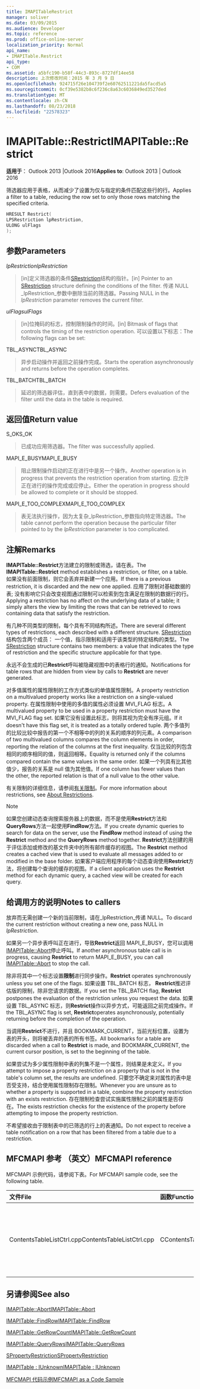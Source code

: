 ```yaml
---
title: IMAPITableRestrict
manager: soliver
ms.date: 03/09/2015
ms.audience: Developer
ms.topic: reference
ms.prod: office-online-server
localization_priority: Normal
api_name:
- IMAPITable.Restrict
api_type:
- COM
ms.assetid: a5bfc190-b58f-44c3-893c-8727df14ee58
description: 上次修改时间：2015 年 3 月 9 日
ms.openlocfilehash: 924715f26e104739f2e60762511221da5facd5a5
ms.sourcegitcommit: 0cf39e5382b8c6f236c8a63c6036849ed3527ded
ms.translationtype: MT
ms.contentlocale: zh-CN
ms.lasthandoff: 08/23/2018
ms.locfileid: "22578323"
---
```

# <a name="imapitablerestrict"></a><span data-ttu-id="a707b-103">IMAPITable::Restrict</span><span class="sxs-lookup"><span data-stu-id="a707b-103">IMAPITable::Restrict</span></span>

  
  
<span data-ttu-id="a707b-104">**适用于**： Outlook 2013 |Outlook 2016</span><span class="sxs-lookup"><span data-stu-id="a707b-104">**Applies to**: Outlook 2013 | Outlook 2016</span></span> 
  
<span data-ttu-id="a707b-105">筛选器应用于表格，从而减少了设置为仅与指定的条件匹配这些行的行。</span><span class="sxs-lookup"><span data-stu-id="a707b-105">Applies a filter to a table, reducing the row set to only those rows matching the specified criteria.</span></span>
  
```cpp
HRESULT Restrict(
LPSRestriction lpRestriction,
ULONG ulFlags
);
```

## <a name="parameters"></a><span data-ttu-id="a707b-106">参数</span><span class="sxs-lookup"><span data-stu-id="a707b-106">Parameters</span></span>

 <span data-ttu-id="a707b-107">_lpRestriction_</span><span class="sxs-lookup"><span data-stu-id="a707b-107">_lpRestriction_</span></span>
  
> <span data-ttu-id="a707b-108">[in]定义筛选器的条件[SRestriction](srestriction.md)结构的指针。</span><span class="sxs-lookup"><span data-stu-id="a707b-108">[in] Pointer to an [SRestriction](srestriction.md) structure defining the conditions of the filter.</span></span> <span data-ttu-id="a707b-109">传递 NULL _lpRestriction_参数中删除当前的筛选器。</span><span class="sxs-lookup"><span data-stu-id="a707b-109">Passing NULL in the  _lpRestriction_ parameter removes the current filter.</span></span> 
    
 <span data-ttu-id="a707b-110">_ulFlags_</span><span class="sxs-lookup"><span data-stu-id="a707b-110">_ulFlags_</span></span>
  
> <span data-ttu-id="a707b-111">[in]位掩码的标志，控制限制操作的时间。</span><span class="sxs-lookup"><span data-stu-id="a707b-111">[in] Bitmask of flags that controls the timing of the restriction operation.</span></span> <span data-ttu-id="a707b-112">可以设置以下标志：</span><span class="sxs-lookup"><span data-stu-id="a707b-112">The following flags can be set:</span></span>
    
<span data-ttu-id="a707b-113">TBL_ASYNC</span><span class="sxs-lookup"><span data-stu-id="a707b-113">TBL_ASYNC</span></span> 
  
> <span data-ttu-id="a707b-114">异步启动操作并返回之前操作完成。</span><span class="sxs-lookup"><span data-stu-id="a707b-114">Starts the operation asynchronously and returns before the operation completes.</span></span>
    
<span data-ttu-id="a707b-115">TBL_BATCH</span><span class="sxs-lookup"><span data-stu-id="a707b-115">TBL_BATCH</span></span> 
  
> <span data-ttu-id="a707b-116">延迟的筛选器评估，直到表中的数据，则需要。</span><span class="sxs-lookup"><span data-stu-id="a707b-116">Defers evaluation of the filter until the data in the table is required.</span></span>
    
## <a name="return-value"></a><span data-ttu-id="a707b-117">返回值</span><span class="sxs-lookup"><span data-stu-id="a707b-117">Return value</span></span>

<span data-ttu-id="a707b-118">S_OK</span><span class="sxs-lookup"><span data-stu-id="a707b-118">S_OK</span></span> 
  
> <span data-ttu-id="a707b-119">已成功应用筛选器。</span><span class="sxs-lookup"><span data-stu-id="a707b-119">The filter was successfully applied.</span></span>
    
<span data-ttu-id="a707b-120">MAPI_E_BUSY</span><span class="sxs-lookup"><span data-stu-id="a707b-120">MAPI_E_BUSY</span></span> 
  
> <span data-ttu-id="a707b-121">阻止限制操作启动的正在进行中是另一个操作。</span><span class="sxs-lookup"><span data-stu-id="a707b-121">Another operation is in progress that prevents the restriction operation from starting.</span></span> <span data-ttu-id="a707b-122">应允许正在进行的操作完成或应停止。</span><span class="sxs-lookup"><span data-stu-id="a707b-122">Either the operation in progress should be allowed to complete or it should be stopped.</span></span>
    
<span data-ttu-id="a707b-123">MAPI_E_TOO_COMPLEX</span><span class="sxs-lookup"><span data-stu-id="a707b-123">MAPI_E_TOO_COMPLEX</span></span> 
  
> <span data-ttu-id="a707b-124">表无法执行操作，因为太复杂_lpRestriction_参数指向特定筛选器。</span><span class="sxs-lookup"><span data-stu-id="a707b-124">The table cannot perform the operation because the particular filter pointed to by the  _lpRestriction_ parameter is too complicated.</span></span> 
    
## <a name="remarks"></a><span data-ttu-id="a707b-125">注解</span><span class="sxs-lookup"><span data-stu-id="a707b-125">Remarks</span></span>

<span data-ttu-id="a707b-126">**IMAPITable::Restrict**方法建立的限制或筛选，请在表。</span><span class="sxs-lookup"><span data-stu-id="a707b-126">The **IMAPITable::Restrict** method establishes a restriction, or filter, on a table.</span></span> <span data-ttu-id="a707b-127">如果没有前面限制，则它会丢弃并新建一个应用。</span><span class="sxs-lookup"><span data-stu-id="a707b-127">If there is a previous restriction, it is discarded and the new one applied.</span></span> <span data-ttu-id="a707b-128">应用了限制对基础数据的表; 没有影响它只会改变视图通过限制可以检索到包含满足在限制的数据行的行。</span><span class="sxs-lookup"><span data-stu-id="a707b-128">Applying a restriction has no affect on the underlying data of a table; it simply alters the view by limiting the rows that can be retrieved to rows containing data that satisfy the restriction.</span></span> 
  
<span data-ttu-id="a707b-129">有几种不同类型的限制，每个具有不同结构所述。</span><span class="sxs-lookup"><span data-stu-id="a707b-129">There are several different types of restrictions, each described with a different structure.</span></span> <span data-ttu-id="a707b-130">[SRestriction](srestriction.md)结构包含两个成员： 一个值，指示限制和适用于该类型的特定结构的类型。</span><span class="sxs-lookup"><span data-stu-id="a707b-130">The [SRestriction](srestriction.md) structure contains two members: a value that indicates the type of restriction and the specific structure applicable for that type.</span></span> 
  
<span data-ttu-id="a707b-131">永远不会生成的已**Restrict**呼叫被隐藏视图中的表格行的通知。</span><span class="sxs-lookup"><span data-stu-id="a707b-131">Notifications for table rows that are hidden from view by calls to **Restrict** are never generated.</span></span> 
  
<span data-ttu-id="a707b-132">对多值属性的属性限制的工作方式类似的单值属性限制。</span><span class="sxs-lookup"><span data-stu-id="a707b-132">A property restriction on a multivalued property works like a restriction on a single-valued property.</span></span> <span data-ttu-id="a707b-133">在属性限制中使用的多值的属性必须设置 MVI_FLAG 标志。</span><span class="sxs-lookup"><span data-stu-id="a707b-133">A multivalued property to be used in a property restriction must have the MVI_FLAG flag set.</span></span> <span data-ttu-id="a707b-134">如果它没有设置此标志，则将其视为完全有序元组。</span><span class="sxs-lookup"><span data-stu-id="a707b-134">If it doesn't have this flag set, it is treated as a totally ordered tuple.</span></span> <span data-ttu-id="a707b-135">两个多值列的比较比较中报告的第一个不相等中的列的关系的顺序的列元素。</span><span class="sxs-lookup"><span data-stu-id="a707b-135">A comparison of two multivalued columns compares the column elements in order, reporting the relation of the columns at the first inequality.</span></span> <span data-ttu-id="a707b-136">仅当比较的列包含相同的顺序相同的值，则返回相等。</span><span class="sxs-lookup"><span data-stu-id="a707b-136">Equality is returned only if the columns compared contain the same values in the same order.</span></span> <span data-ttu-id="a707b-137">如果一个列具有比其他值少，报告的关系是 null 值为其他值。</span><span class="sxs-lookup"><span data-stu-id="a707b-137">If one column has fewer values than the other, the reported relation is that of a null value to the other value.</span></span>
  
<span data-ttu-id="a707b-138">有关限制的详细信息，请参阅[有关限制](about-restrictions.md)。</span><span class="sxs-lookup"><span data-stu-id="a707b-138">For more information about restrictions, see [About Restrictions](about-restrictions.md).</span></span>
  
> [!NOTE]
> <span data-ttu-id="a707b-139">如果您创建动态查询搜索服务器上的数据，而不是使用**Restrict**方法和**QueryRows**方法一起使用**FindRow**方法。</span><span class="sxs-lookup"><span data-stu-id="a707b-139">If you create dynamic queries to search for data on the server, use the **FindRow** method instead of using the **Restrict** method and the **QueryRows** method together.</span></span> <span data-ttu-id="a707b-140">**Restrict**方法创建的用于评估添加或修改的基文件夹中的所有邮件缓存的视图。</span><span class="sxs-lookup"><span data-stu-id="a707b-140">The **Restrict** method creates a cached view that is used to evaluate all messages added to or modified in the base folder.</span></span> <span data-ttu-id="a707b-141">如果客户端应用程序的每个动态查询使用**Restrict**方法，将创建每个查询的缓存的视图。</span><span class="sxs-lookup"><span data-stu-id="a707b-141">If a client application uses the **Restrict** method for each dynamic query, a cached view will be created for each query.</span></span> 
  
## <a name="notes-to-callers"></a><span data-ttu-id="a707b-142">给调用方的说明</span><span class="sxs-lookup"><span data-stu-id="a707b-142">Notes to callers</span></span>

<span data-ttu-id="a707b-143">放弃而无需创建一个新的当前限制，请在_lpRestriction_传递 NULL。</span><span class="sxs-lookup"><span data-stu-id="a707b-143">To discard the current restriction without creating a new one, pass NULL in  _lpRestriction_.</span></span>
  
<span data-ttu-id="a707b-144">如果另一个异步表呼叫正在进行，导致**Restrict**返回 MAPI_E_BUSY，您可以调用[IMAPITable::Abort](imapitable-abort.md)停止呼叫。</span><span class="sxs-lookup"><span data-stu-id="a707b-144">If another asynchronous table call is in progress, causing **Restrict** to return MAPI_E_BUSY, you can call [IMAPITable::Abort](imapitable-abort.md) to stop the call.</span></span> 
  
 <span data-ttu-id="a707b-145">除非将其中一个标志设置**限制**进行同步操作。</span><span class="sxs-lookup"><span data-stu-id="a707b-145">**Restrict** operates synchronously unless you set one of the flags.</span></span> <span data-ttu-id="a707b-146">如果设置 TBL_BATCH 标志， **Restrict**推迟评估版的限制，除非您请求的数据。</span><span class="sxs-lookup"><span data-stu-id="a707b-146">If you set the TBL_BATCH flag, **Restrict** postpones the evaluation of the restriction unless you request the data.</span></span> <span data-ttu-id="a707b-147">如果设置 TBL_ASYNC 标志，则**Restrict**操作以异步方式，可能返回之前完成操作。</span><span class="sxs-lookup"><span data-stu-id="a707b-147">If the TBL_ASYNC flag is set, **Restrict**operates asynchronously, potentially returning before the completion of the operation.</span></span>
  
<span data-ttu-id="a707b-148">当调用**Restrict**不进行，并且 BOOKMARK_CURRENT，当前光标位置，设置为表的开头，则将被丢弃的表的所有书签。</span><span class="sxs-lookup"><span data-stu-id="a707b-148">All bookmarks for a table are discarded when a call to **Restrict** is made, and BOOKMARK_CURRENT, the current cursor position, is set to the beginning of the table.</span></span> 
  
<span data-ttu-id="a707b-149">如果尝试为多少属性限制中表的列集不是一个属性，则结果是未定义。</span><span class="sxs-lookup"><span data-stu-id="a707b-149">If you attempt to impose a property restriction on a property that is not in the table's column set, the results are undefined.</span></span> <span data-ttu-id="a707b-150">只要您不确定来对属性的表中是否受支持，结合使用属性限制存在限制。</span><span class="sxs-lookup"><span data-stu-id="a707b-150">Whenever you are unsure as to whether a property is supported in a table, combine the property restriction with an exists restriction.</span></span> <span data-ttu-id="a707b-151">存在限制检查尝试实施属性限制之前的属性是否存在。</span><span class="sxs-lookup"><span data-stu-id="a707b-151">The exists restriction checks for the existence of the property before attempting to impose the property restriction.</span></span> 
  
<span data-ttu-id="a707b-152">不希望接收由于限制表中的已筛选的行上的表通知。</span><span class="sxs-lookup"><span data-stu-id="a707b-152">Do not expect to receive a table notification on a row that has been filtered from a table due to a restriction.</span></span>
  
## <a name="mfcmapi-reference"></a><span data-ttu-id="a707b-153">MFCMAPI 参考 （英文）</span><span class="sxs-lookup"><span data-stu-id="a707b-153">MFCMAPI reference</span></span>

<span data-ttu-id="a707b-154">MFCMAPI 示例代码，请参阅下表。</span><span class="sxs-lookup"><span data-stu-id="a707b-154">For MFCMAPI sample code, see the following table.</span></span>
  
|<span data-ttu-id="a707b-155">**文件**</span><span class="sxs-lookup"><span data-stu-id="a707b-155">**File**</span></span>|<span data-ttu-id="a707b-156">**函数**</span><span class="sxs-lookup"><span data-stu-id="a707b-156">**Function**</span></span>|<span data-ttu-id="a707b-157">**Comment**</span><span class="sxs-lookup"><span data-stu-id="a707b-157">**Comment**</span></span>|
|:-----|:-----|:-----|
|<span data-ttu-id="a707b-158">ContentsTableListCtrl.cpp</span><span class="sxs-lookup"><span data-stu-id="a707b-158">ContentsTableListCtrl.cpp</span></span>  <br/> |<span data-ttu-id="a707b-159">CContentsTableListCtrl::ApplyRestriction</span><span class="sxs-lookup"><span data-stu-id="a707b-159">CContentsTableListCtrl::ApplyRestriction</span></span>  <br/> |<span data-ttu-id="a707b-160">MFCMAPI 使用**IMAPITable::Restrict**方法在表上设置限制。</span><span class="sxs-lookup"><span data-stu-id="a707b-160">MFCMAPI uses the **IMAPITable::Restrict** method to set a restriction on a table.</span></span>  <br/> |
   
## <a name="see-also"></a><span data-ttu-id="a707b-161">另请参阅</span><span class="sxs-lookup"><span data-stu-id="a707b-161">See also</span></span>



[<span data-ttu-id="a707b-162">IMAPITable::Abort</span><span class="sxs-lookup"><span data-stu-id="a707b-162">IMAPITable::Abort</span></span>](imapitable-abort.md)
  
[<span data-ttu-id="a707b-163">IMAPITable::FindRow</span><span class="sxs-lookup"><span data-stu-id="a707b-163">IMAPITable::FindRow</span></span>](imapitable-findrow.md)
  
[<span data-ttu-id="a707b-164">IMAPITable::GetRowCount</span><span class="sxs-lookup"><span data-stu-id="a707b-164">IMAPITable::GetRowCount</span></span>](imapitable-getrowcount.md)
  
[<span data-ttu-id="a707b-165">IMAPITable::QueryRows</span><span class="sxs-lookup"><span data-stu-id="a707b-165">IMAPITable::QueryRows</span></span>](imapitable-queryrows.md)
  
[<span data-ttu-id="a707b-166">SPropertyRestriction</span><span class="sxs-lookup"><span data-stu-id="a707b-166">SPropertyRestriction</span></span>](spropertyrestriction.md)
  
[<span data-ttu-id="a707b-167">IMAPITable : IUnknown</span><span class="sxs-lookup"><span data-stu-id="a707b-167">IMAPITable : IUnknown</span></span>](imapitableiunknown.md)


[<span data-ttu-id="a707b-168">MFCMAPI 代码示例</span><span class="sxs-lookup"><span data-stu-id="a707b-168">MFCMAPI as a Code Sample</span></span>](mfcmapi-as-a-code-sample.md)

